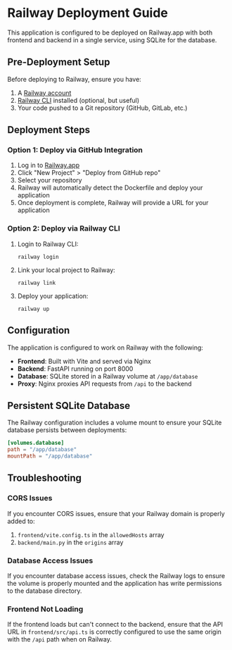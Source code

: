 # Railway Deployment Guide

This application is configured to be deployed on Railway.app with both frontend and backend in a single service, using SQLite for the database.

## Pre-Deployment Setup

Before deploying to Railway, ensure you have:

1. A [Railway account](https://railway.app/)
2. [Railway CLI](https://docs.railway.app/develop/cli) installed (optional, but useful)
3. Your code pushed to a Git repository (GitHub, GitLab, etc.)

## Deployment Steps

### Option 1: Deploy via GitHub Integration

1. Log in to [Railway.app](https://railway.app/)
2. Click "New Project" > "Deploy from GitHub repo"
3. Select your repository
4. Railway will automatically detect the Dockerfile and deploy your application
5. Once deployment is complete, Railway will provide a URL for your application

### Option 2: Deploy via Railway CLI

1. Login to Railway CLI:
   ```
   railway login
   ```

2. Link your local project to Railway:
   ```
   railway link
   ```

3. Deploy your application:
   ```
   railway up
   ```

## Configuration

The application is configured to work on Railway with the following:

- **Frontend**: Built with Vite and served via Nginx
- **Backend**: FastAPI running on port 8000
- **Database**: SQLite stored in a Railway volume at `/app/database`
- **Proxy**: Nginx proxies API requests from `/api` to the backend

## Persistent SQLite Database

The Railway configuration includes a volume mount to ensure your SQLite database persists between deployments:

```toml
[volumes.database]
path = "/app/database"
mountPath = "/app/database"
```

## Troubleshooting

### CORS Issues

If you encounter CORS issues, ensure that your Railway domain is properly added to:

1. `frontend/vite.config.ts` in the `allowedHosts` array
2. `backend/main.py` in the `origins` array

### Database Access Issues

If you encounter database access issues, check the Railway logs to ensure the volume is properly mounted and the application has write permissions to the database directory.

### Frontend Not Loading

If the frontend loads but can't connect to the backend, ensure that the API URL in `frontend/src/api.ts` is correctly configured to use the same origin with the `/api` path when on Railway.
